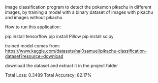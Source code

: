 Image classification program to detect the pokemon pikachu in different images, by training a model with a binary dataset of images with pikachu and images without pikachu

How to run this application:

pip install tensorflow
pip install Pillow
pip install scipy

trained model comes from: https://www.kaggle.com/datasets/hal0samuel/pikachu-classification-dataset?resource=download

download the dataset and extract it in the project folder

Total Loss: 0.3489
Total Accuracy: 82.17%
